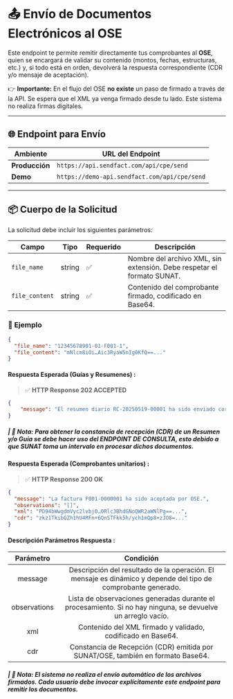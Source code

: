 # 📤 Envío de Documentos Electrónicos al OSE

Este endpoint te permite remitir directamente tus comprobantes al **OSE**, quien se encargará de validar su contenido (montos, fechas, estructuras, etc.) y, si todo está en orden, devolverá la respuesta correspondiente (CDR y/o mensaje de aceptación).  

👉 **Importante:** En el flujo del OSE **no existe** un paso de firmado a través de la API. Se espera que el XML ya venga firmado desde tu lado. Este sistema no realiza firmas digitales.

---

## 🌐 Endpoint para Envío

|   Ambiente   | URL del Endpoint |
|--------------|---------------------------------------|
|**Producción**|`https://api.sendfact.com/api/cpe/send`|
|**Demo**      |`https://demo-api.sendfact.com/api/cpe/send` |


---

## 📦 Cuerpo de la Solicitud

La solicitud debe incluir los siguientes parámetros:

|     Campo      | Tipo    | Requerido | Descripción                                                                 |
|----------------|---------|-----------|-----------------------------------------------------------------------------|
|  `file_name`   | string |    ✅     | Nombre del archivo XML, sin extensión. Debe respetar el formato SUNAT.     |
| `file_content` | string |    ✅     | Contenido del comprobante firmado, codificado en Base64.                   |

### 🧪 Ejemplo

```json
{
  "file_name": "12345678901-01-F001-1",
  "file_content": "mNlcm8iOi…Aic3RyaW5nIg0KfQ==..."
}
```

####  **Respuesta Esperada (Guías y Resumenes) :**

> ✅ **HTTP Response 202 ACCEPTED**

```json
{
    "message": "El resumen diario RC-20250519-00001 ha sido enviado correctamente a OSE. Pendiente de consulta."
}
```

##### **| 📝 Nota:** _Para obtener la constancia de recepción (CDR) de un Resumen y/o Guía se debe hacer uso del **ENDPOINT DE CONSULTA**, esto debido a que SUNAT toma un intervalo en procesar dichos documentos._

####  **Respuesta Esperada (Comprobantes unitarios) :**

> ✅ **HTTP Response 200 OK**

```json
{
  "message": "La factura F001-0000001 ha sido aceptada por OSE.",
  "observations": "[]",
  "xml": "PD94bWwgdmVyc2lvbj0…0Rlc3BhdGNoQWR2aWNlPg==...",
  "cdr": "zkz1TkibGZh1hU4MFn+6QnSTFkk5h/ych1mQp8+zJO8=..."
}
```

#### **Descripción Parámetros Respuesta :**

|   Parámetro  |                                                   Condición                                                   |
|:------------:|:-------------------------------------------------------------------------------------------------------------:|
|    message   | Descripción del resultado de la operación. El mensaje es dinámico y depende del tipo de comprobante generado. |
| observations |  Lista de observaciones generadas durante el procesamiento. Si no hay ninguna, se devuelve un arreglo vacío.  |
|      xml     |                           Contenido del XML firmado y validado, codificado en Base64.                         |
|      cdr     |              	Constancia de Recepción (CDR) emitida por SUNAT/OSE, también en formato Base64.                |

##### **| 📝 Nota:** _El sistema no realiza el envío automático de los archivos firmados. Cada usuario debe invocar explícitamente este endpoint para remitir los documentos._